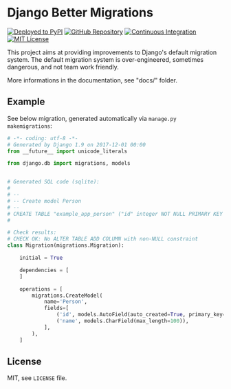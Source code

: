 Django Better Migrations
========================

[![Deployed to PyPI](https://img.shields.io/pypi/pyversions/django-better-migrations?logo=pypi&logoColor=white)](https://pypi.org/pypi/django-better-migrations)
[![GitHub Repository](https://img.shields.io/github/stars/botify-labs/django-better-migrations?logo=github)](https://github.com/botify-labs/django-better-migrations/)
[![Continuous Integration](https://img.shields.io/github/actions/workflow/status/botify-labs/django-better-migrations/ci.yml?logo=github)](https://github.com/botify-labs/django-better-migrations/actions?workflow=CI)
[![MIT License](https://img.shields.io/github/license/botify-labs/django-better-migrations?logo=open-source-initiative&logoColor=white)](https://github.com/botify-labs/django-better-migrations/blob/main/LICENSE)

This project aims at providing improvements to Django's default migration system.
The default migration system is over-engineered, sometimes dangerous, and not
team work friendly.


More informations in the documentation, see "docs/" folder.


Example
-------

See below migration, generated automatically via `manage.py makemigrations`:
```python
# -*- coding: utf-8 -*-
# Generated by Django 1.9 on 2017-12-01 00:00
from __future__ import unicode_literals

from django.db import migrations, models


# Generated SQL code (sqlite):
#
# --
# -- Create model Person
# --
# CREATE TABLE "example_app_person" ("id" integer NOT NULL PRIMARY KEY AUTOINCREMENT, "name" varchar(100) NOT NULL);
#

# Check results:
# CHECK OK: No ALTER TABLE ADD COLUMN with non-NULL constraint
class Migration(migrations.Migration):

    initial = True

    dependencies = [
    ]

    operations = [
        migrations.CreateModel(
            name='Person',
            fields=[
                ('id', models.AutoField(auto_created=True, primary_key=True, serialize=False, verbose_name='ID')),
                ('name', models.CharField(max_length=100)),
            ],
        ),
    ]
```


License
-------

MIT, see `LICENSE` file.
